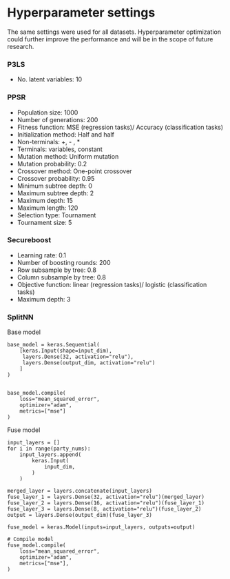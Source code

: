 # Hyperparameter settings

The same settings were used for all datasets. Hyperparameter optimization could further improve
the performance and will be in the scope of future research.

### P3LS
- No. latent variables: 10

### PPSR
- Population size: 1000
- Number of generations: 200
- Fitness function: MSE (regression tasks)/ Accuracy (classification tasks)
- Initialization method: Half and half
- Non-terminals: +, - , *
- Terminals: variables, constant 
- Mutation method: Uniform mutation
- Mutation probability: 0.2 
- Crossover method: One-point crossover
- Crossover probability: 0.95
- Minimum subtree depth: 0 
- Maximum subtree depth: 2
- Maximum depth: 15
- Maximum length: 120
- Selection type: Tournament
- Tournament size: 5

### Secureboost
- Learning rate: 0.1
- Number of boosting rounds: 200
- Row subsample by tree: 0.8
- Column subsample by tree: 0.8
- Objective function: linear (regression tasks)/ logistic (classification tasks)
- Maximum depth: 3

### SplitNN

Base model

````angular2html
base_model = keras.Sequential(
    [keras.Input(shape=input_dim),
     layers.Dense(32, activation="relu"),
     layers.Dense(output_dim, activation="relu")
    ]
)


base_model.compile(
    loss="mean_squared_error",
    optimizer="adam",
    metrics=["mse"]
)
````


Fuse model

````angular2html
input_layers = []
for i in range(party_nums):
    input_layers.append(
        keras.Input(
            input_dim,
        )
    )

merged_layer = layers.concatenate(input_layers)
fuse_layer_1 = layers.Dense(32, activation="relu")(merged_layer)
fuse_layer_2 = layers.Dense(16, activation="relu")(fuse_layer_1)
fuse_layer_3 = layers.Dense(8, activation="relu")(fuse_layer_2)
output = layers.Dense(output_dim)(fuse_layer_3)

fuse_model = keras.Model(inputs=input_layers, outputs=output)

# Compile model
fuse_model.compile(
    loss="mean_squared_error",
    optimizer="adam",
    metrics=["mse"],
)
````